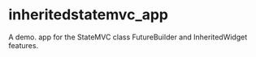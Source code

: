 # inheritedstatemvc_app

A demo. app for the StateMVC class FutureBuilder and InheritedWidget features.


